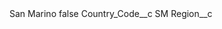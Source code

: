 <?xml version="1.0" encoding="UTF-8"?>
<CustomMetadata xmlns="http://soap.sforce.com/2006/04/metadata" xmlns:xsi="http://www.w3.org/2001/XMLSchema-instance" xmlns:xsd="http://www.w3.org/2001/XMLSchema">
    <label>San Marino</label>
    <protected>false</protected>
    <values>
        <field>Country_Code__c</field>
        <value xsi:type="xsd:string">SM</value>
    </values>
    <values>
        <field>Region__c</field>
        <value xsi:nil="true"/>
    </values>
</CustomMetadata>
